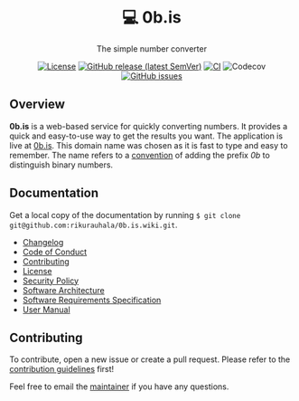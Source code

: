 <h1 align="center">💻 0b.is</h1>

<div align="center">

The simple number converter

</div>

<div align="center">

[![License](https://img.shields.io/github/license/rikurauhala/0b.is?color=blue&style=for-the-badge)](https://github.com/rikurauhala/0b.is/blob/main/LICENSE.md)
[![GitHub release (latest SemVer)](https://img.shields.io/github/v/release/rikurauhala/0b.is?color=darkgreen&style=for-the-badge)](https://github.com/rikurauhala/0b.is/wiki/Changelog#version-111)
[![CI](https://img.shields.io/github/actions/workflow/status/rikurauhala/0b.is/main.yml?style=for-the-badge)](https://github.com/rikurauhala/0b.is/actions/workflows/main.yml)
![Codecov](https://img.shields.io/codecov/c/github/rikurauhala/0b.is?style=for-the-badge&token=DTBS2BLU8A)
[![GitHub issues](https://img.shields.io/github/issues/rikurauhala/0b.is?style=for-the-badge)](https://github.com/rikurauhala/0b.is/issues)

</div>

## Overview

**0b.is** is a web-based service for quickly converting numbers. It provides a quick and easy-to-use way to get the results you want. The application is live at [0b.is](https://0b.is/). This domain name was chosen as it is fast to type and easy to remember. The name refers to a [convention](https://en.wikipedia.org/wiki/Binary_number#Representation) of adding the prefix *0b* to distinguish binary numbers.

## Documentation

Get a local copy of the documentation by running `$ git clone git@github.com:rikurauhala/0b.is.wiki.git`.

- [Changelog](https://github.com/rikurauhala/0b.is/wiki/Changelog)
- [Code of Conduct](https://github.com/rikurauhala/0b.is/blob/main/CODE_OF_CONDUCT.md)
- [Contributing](https://github.com/rikurauhala/0b.is/blob/main/CONTRIBUTING.md)
- [License](https://github.com/rikurauhala/0b.is/blob/main/LICENSE.md)
- [Security Policy](https://github.com/rikurauhala/0b.is/blob/main/SECURITY.md)
- [Software Architecture](https://github.com/rikurauhala/0b.is/wiki/Software-Architecture)
- [Software Requirements Specification](https://github.com/rikurauhala/0b.is/wiki/Software-Requirements-Specification)
- [User Manual](https://github.com/rikurauhala/0b.is/wiki/User-Manual)

## Contributing

To contribute, open a new issue or create a pull request. Please refer to the [contribution guidelines](https://github.com/rikurauhala/0b.is/blob/main/CONTRIBUTING.md) first!

Feel free to email the [maintainer](https://github.com/rikurauhala) if you have any questions.
